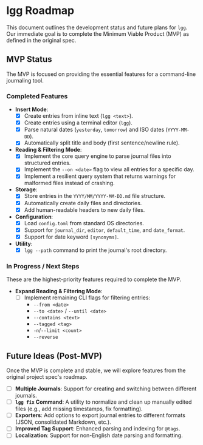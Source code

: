 # lgg Roadmap

This document outlines the development status and future plans for `lgg`. Our immediate goal is to complete the Minimum Viable Product (MVP) as defined in the original spec.

## MVP Status

The MVP is focused on providing the essential features for a command-line journaling tool.

### **Completed Features**

- **Insert Mode**:
  - [x] Create entries from inline text (`lgg <text>`).
  - [x] Create entries using a terminal editor (`lgg`).
  - [x] Parse natural dates (`yesterday`, `tomorrow`) and ISO dates (`YYYY-MM-DD`).
  - [x] Automatically split title and body (first sentence/newline rule).
- **Reading & Filtering Mode**:
  - [x] Implement the core query engine to parse journal files into structured entries.
  - [x] Implement the `--on <date>` flag to view all entries for a specific day.
  - [x] Implement a resilient query system that returns warnings for malformed files instead of crashing.
- **Storage**:
  - [x] Store entries in the `YYYY/MM/YYYY-MM-DD.md` file structure.
  - [x] Automatically create daily files and directories.
  - [x] Add human-readable headers to new daily files.
- **Configuration**:
  - [x] Load `config.toml` from standard OS directories.
  - [x] Support for `journal_dir`, `editor`, `default_time`, and `date_format`.
  - [x] Support for date keyword `[synonyms]`.
- **Utility**:
  - [x] `lgg --path` command to print the journal's root directory.

### **In Progress / Next Steps**

These are the highest-priority features required to complete the MVP.

- **Expand Reading & Filtering Mode**:
  - [ ] Implement remaining CLI flags for filtering entries:
    - `--from <date>`
    - `--to <date>` / `--until <date>`
    - `--contains <text>`
    - `--tagged <tag>`
    - `-n`/`--limit <count>`
    - `--reverse`

## Future Ideas (Post-MVP)

Once the MVP is complete and stable, we will explore features from the original project spec's roadmap.

- [ ] **Multiple Journals**: Support for creating and switching between different journals.
- [ ] **`lgg fix` Command**: A utility to normalize and clean up manually edited files (e.g., add missing timestamps, fix formatting).
- [ ] **Exporters**: Add options to export journal entries to different formats (JSON, consolidated Markdown, etc.).
- [ ] **Improved Tag Support**: Enhanced parsing and indexing for `@tags`.
- [ ] **Localization**: Support for non-English date parsing and formatting.
